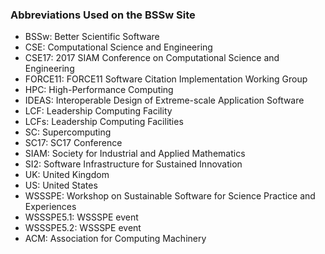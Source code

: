 ### Abbreviations Used on the BSSw Site


- BSSw: Better Scientific Software
- CSE: Computational Science and Engineering
- CSE17: 2017 SIAM Conference on Computational Science and Engineering
- FORCE11: FORCE11 Software Citation Implementation Working Group
- HPC: High-Performance Computing
- IDEAS: Interoperable Design of Extreme-scale Application Software
- LCF: Leadership Computing Facility
- LCFs: Leadership Computing Facilities
- SC: Supercomputing
- SC17: SC17 Conference
- SIAM: Society for Industrial and Applied Mathematics
- SI2: Software Infrastructure for Sustained Innovation
- UK: United Kingdom
- US: United States
- WSSSPE: Workshop on Sustainable Software for Science Practice and Experiences
- WSSSPE5.1: WSSSPE event
- WSSSPE5.2: WSSSPE event
- ACM: Association for Computing Machinery

<!--
Publish: no
--!>
